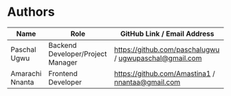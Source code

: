 # Authors

| Name             | Role                           | GitHub Link / Email Address                             |
|------------------|--------------------------------|-----------------------------------------------------------|
| Paschal Ugwu     | Backend Developer/Project Manager | https://github.com/paschalugwu / ugwupaschal@gmail.com |
| Amarachi Nnanta  | Frontend Developer             | https://github.com/Amastina1 / nnantaa@gmail.com |

